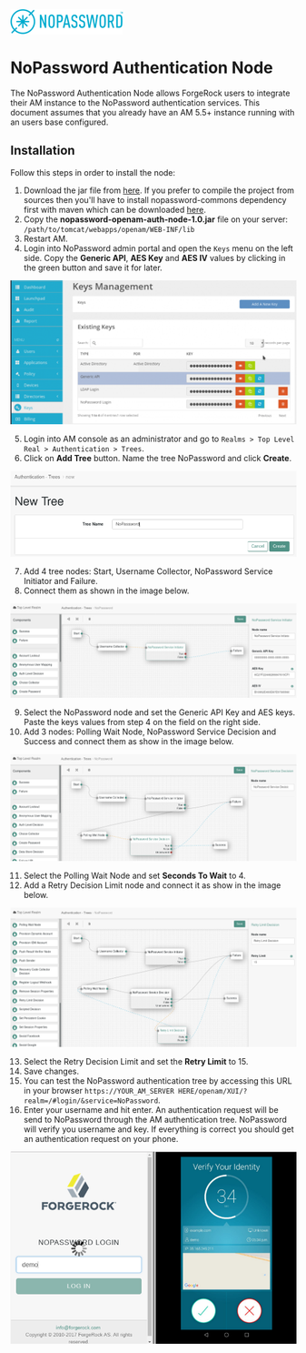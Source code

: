 ![image alt text](/images/nopassword_logo.png)

# NoPassword Authentication Node

The NoPassword Authentication Node allows ForgeRock users to integrate their AM instance to the NoPassword authentication services.
This document assumes that you already have an AM 5.5+ instance running with an users base configured.

## Installation

Follow this steps in order to install the node:

1. Download the jar file from [here](target/nopassword-openam-auth-node-1.0.jar). If you prefer to compile the project from sources then you'll have to install nopassword-commons dependency first with maven which can be downloaded [here](https://github.com/NoPasswordRepo/nopassword-commons.git).
2. Copy the **nopassword-openam-auth-node-1.0.jar** file on your server: `/path/to/tomcat/webapps/openam/WEB-INF/lib`
3. Restart AM.
4. Login into NoPassword admin portal and open the `Keys` menu on the left side. Copy the **Generic API**, **AES Key** and **AES IV** values by clicking in the green button and save it for later.

![image alt text](/images/generic_api_key.png)

5. Login into AM console as an administrator and go to `Realms > Top Level Real > Authentication > Trees`.
6. Click on **Add Tree** button. Name the tree NoPassword and click **Create**.

![image](/images/add_tree.png)

7. Add 4 tree nodes: Start, Username Collector, NoPassword Service Initiator and Failure.
8. Connect them as shown in the image below.

![image](/images/tree_1.png)

9. Select the NoPassword node and set the Generic API Key and AES keys. Paste the keys values from step 4 on the field on the right side.
10. Add 3 nodes: Polling Wait Node, NoPassword Service Decision and Success and connect them as show in the image below.

![image](/images/tree_2.png)

11. Select the Polling Wait Node and set **Seconds To Wait** to 4.
12. Add a Retry Decision Limit node and connect it as show in the image below.

![image](/images/tree_3.png)

13. Select the Retry Decision Limit and set the **Retry Limit** to 15.
14. Save changes.
15. You can test the NoPassword authentication tree by accessing this URL in your browser `https://YOUR_AM_SERVER HERE/openam/XUI/?realm=/#login/&service=NoPassword`.</br>
16. Enter your username and hit enter. An authentication request will be send to NoPassword through the AM authentication tree. NoPassword will verify you username and key. If everything is correct you should get an authentication request on your phone.

![image](/images/demo_auth.png)
